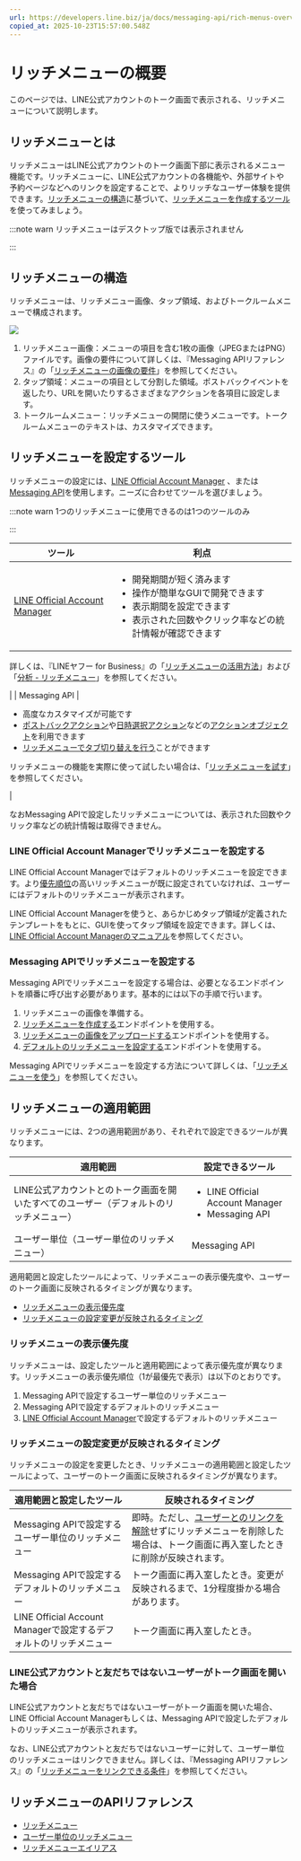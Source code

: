 ```yaml
---
url: https://developers.line.biz/ja/docs/messaging-api/rich-menus-overview/
copied_at: 2025-10-23T15:57:00.548Z
---
```

# リッチメニューの概要

このページでは、LINE公式アカウントのトーク画面で表示される、リッチメニューについて説明します。

## リッチメニューとは

リッチメニューはLINE公式アカウントのトーク画面下部に表示されるメニュー機能です。リッチメニューに、LINE公式アカウントの各機能や、外部サイトや予約ページなどへのリンクを設定することで、よりリッチなユーザー体験を提供できます。[リッチメニューの構造](#rich-menu-structure)に基づいて、[リッチメニューを作成するツール](#choosing-tool-for-creating-rich-menus)を使ってみましょう。

:::note warn
リッチメニューはデスクトップ版では表示されません

:::

## リッチメニューの構造

リッチメニューは、リッチメニュー画像、タップ領域、およびトークルームメニューで構成されます。

![](https://developers.line.biz/media/messaging-api/rich-menu/bot-demo-rich-menu-image.png)

1.  リッチメニュー画像：メニューの項目を含む1枚の画像（JPEGまたはPNG）ファイルです。画像の要件について詳しくは、『Messaging APIリファレンス』の「[リッチメニューの画像の要件](https://developers.line.biz/ja/reference/messaging-api/#upload-rich-menu-image-requirements)」を参照してください。
2.  タップ領域：メニューの項目として分割した領域。ポストバックイベントを返したり、URLを開いたりするさまざまなアクションを各項目に設定します。
3.  トークルームメニュー：リッチメニューの開閉に使うメニューです。トークルームメニューのテキストは、カスタマイズできます。

## リッチメニューを設定するツール

リッチメニューの設定には、[LINE Official Account Manager](#creating-a-rich-menu-with-the-line-manager) 、または[Messaging API](#creating-a-rich-menu-using-the-messaging-api)を使用します。ニーズに合わせてツールを選びましょう。

:::note warn
1つのリッチメニューに使用できるのは1つのツールのみ

:::

| ツール | 利点 |
| --- | --- |
| [LINE Official Account Manager](https://manager.line.biz/) | <ul><!--[--><li><!--[-->開発期間が短く済みます<!--]--></li><li><!--[-->操作が簡単なGUIで開発できます<!--]--></li><li><!--[-->表示期間を設定できます<!--]--></li><li><!--[-->表示された回数やクリック率などの統計情報が確認できます<!--]--></li><!--]--></ul>
詳しくは、『LINEヤフー for Business』の「[リッチメニューの活用方法](https://www.lycbiz.com/jp/column/line-official-account/technique/20180731-01/)」および「[分析 - リッチメニュー](https://www.lycbiz.com/jp/manual/OfficialAccountManager/insight_rich-menus/)」を参照してください。

 |
| Messaging API | <ul><!--[--><li><!--[-->高度なカスタマイズが可能です<!--]--></li><li><!--[--><a href="/ja/reference/messaging-api/#postback-action" class=""><!--[--><!--[-->ポストバックアクション<!--]--><!--]--></a>や<a href="/ja/reference/messaging-api/#datetime-picker-action" class=""><!--[--><!--[-->日時選択アクション<!--]--><!--]--></a>などの<a href="/ja/reference/messaging-api/#action-objects" class=""><!--[--><!--[-->アクションオブジェクト<!--]--><!--]--></a>を利用できます<!--]--></li><li><!--[--><a href="/ja/docs/messaging-api/switch-rich-menus/" class=""><!--[--><!--[-->リッチメニューでタブ切り替えを行う<!--]--><!--]--></a>ことができます<!--]--></li><!--]--></ul>

リッチメニューの機能を実際に使って試したい場合は、「[リッチメニューを試す](https://developers.line.biz/ja/docs/messaging-api/try-rich-menu/)」を参照してください。

 |

なおMessaging APIで設定したリッチメニューについては、表示された回数やクリック率などの統計情報は取得できません。

### LINE Official Account Managerでリッチメニューを設定する

LINE Official Account Managerではデフォルトのリッチメニューを設定できます。より[優先順位](#rich-menu-display)の高いリッチメニューが既に設定されていなければ、ユーザーにはデフォルトのリッチメニューが表示されます。

LINE Official Account Managerを使うと、あらかじめタップ領域が定義されたテンプレートをもとに、GUIを使ってタップ領域を設定できます。詳しくは、[LINE Official Account Managerのマニュアル](https://www.lycbiz.com/jp/manual/OfficialAccountManager/rich-menus/)を参照してください。

### Messaging APIでリッチメニューを設定する

Messaging APIでリッチメニューを設定する場合は、必要となるエンドポイントを順番に呼び出す必要があります。基本的には以下の手順で行います。

1.  リッチメニューの画像を準備する。
2.  [リッチメニューを作成する](https://developers.line.biz/ja/reference/messaging-api/#create-rich-menu)エンドポイントを使用する。
3.  [リッチメニューの画像をアップロードする](https://developers.line.biz/ja/reference/messaging-api/#upload-rich-menu-image)エンドポイントを使用する。
4.  [デフォルトのリッチメニューを設定する](https://developers.line.biz/ja/reference/messaging-api/#set-default-rich-menu)エンドポイントを使用する。

Messaging APIでリッチメニューを設定する方法について詳しくは、「[リッチメニューを使う](https://developers.line.biz/ja/docs/messaging-api/using-rich-menus/)」を参照してください。

## リッチメニューの適用範囲

リッチメニューには、2つの適用範囲があり、それぞれで設定できるツールが異なります。

| 適用範囲 | 設定できるツール |
| --- | --- |
| LINE公式アカウントとのトーク画面を開いたすべてのユーザー（デフォルトのリッチメニュー） | <ul><!--[--><li><!--[-->LINE Official Account Manager<!--]--></li><li><!--[-->Messaging API<!--]--></li><!--]--></ul> |
| ユーザー単位（ユーザー単位のリッチメニュー） | Messaging API |

適用範囲と設定したツールによって、リッチメニューの表示優先度や、ユーザーのトーク画面に反映されるタイミングが異なります。

*   [リッチメニューの表示優先度](#rich-menu-display)
*   [リッチメニューの設定変更が反映されるタイミング](#when-setting-change-takes-effect)

### リッチメニューの表示優先度

リッチメニューは、設定したツールと適用範囲によって表示優先度が異なります。リッチメニューの表示優先順位（1が最優先で表示）は以下のとおりです。

1.  Messaging APIで設定するユーザー単位のリッチメニュー
2.  Messaging APIで設定するデフォルトのリッチメニュー
3.  [LINE Official Account Manager](https://manager.line.biz)で設定するデフォルトのリッチメニュー

### リッチメニューの設定変更が反映されるタイミング

リッチメニューの設定を変更したとき、リッチメニューの適用範囲と設定したツールによって、ユーザーのトーク画面に反映されるタイミングが異なります。

| 適用範囲と設定したツール | 反映されるタイミング |
| --- | --- |
| Messaging APIで設定するユーザー単位のリッチメニュー | 即時。ただし、[ユーザーとのリンクを解除](https://developers.line.biz/ja/reference/messaging-api/#unlink-rich-menu-from-user)せずにリッチメニューを削除した場合は、トーク画面に再入室したときに削除が反映されます。 |
| Messaging APIで設定するデフォルトのリッチメニュー | トーク画面に再入室したとき。変更が反映されるまで、1分程度掛かる場合があります。 |
| LINE Official Account Managerで設定するデフォルトのリッチメニュー | トーク画面に再入室したとき。 |

### LINE公式アカウントと友だちではないユーザーがトーク画面を開いた場合

LINE公式アカウントと友だちではないユーザーがトーク画面を開いた場合、LINE Official Account Managerもしくは、Messaging APIで設定したデフォルトのリッチメニューが表示されます。

なお、LINE公式アカウントと友だちではないユーザーに対して、ユーザー単位のリッチメニューはリンクできません。詳しくは、『Messaging APIリファレンス』の「[リッチメニューをリンクできる条件](https://developers.line.biz/ja/reference/messaging-api/#link-rich-menu-to-user-conditions)」を参照してください。

## リッチメニューのAPIリファレンス

*   [リッチメニュー](https://developers.line.biz/ja/reference/messaging-api/#rich-menu)
*   [ユーザー単位のリッチメニュー](https://developers.line.biz/ja/reference/messaging-api/#per-user-rich-menu)
*   [リッチメニューエイリアス](https://developers.line.biz/ja/reference/messaging-api/#rich-menu-alias)